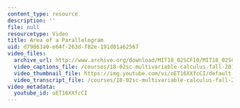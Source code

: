 ```yaml
---
content_type: resource
description: ''
file: null
resourcetype: Video
title: Area of a Parallelogram
uid: d79863a0-e64f-263d-f82e-191d01a62567
video_files:
  archive_url: http://www.archive.org/download/MIT18_02SCF10/MIT18_02SCF10Rec_04_300k.mp4
  video_captions_file: /courses/18-02sc-multivariable-calculus-fall-2010/52004e0578cd5def9a5789c2b2f17a20_oET16XXfcCI.vtt
  video_thumbnail_file: https://img.youtube.com/vi/oET16XXfcCI/default.jpg
  video_transcript_file: /courses/18-02sc-multivariable-calculus-fall-2010/9a8136fba4b590833da294e1c4895167_oET16XXfcCI.pdf
video_metadata:
  youtube_id: oET16XXfcCI
---
```


